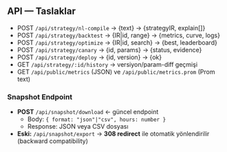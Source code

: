 ## API — Taslaklar
- POST `/api/strategy/nl-compile` → {text} → {strategyIR, explain[]}
- POST `/api/strategy/backtest` → {IR|id, range} → {metrics, curve, logs}
- POST `/api/strategy/optimize` → {IR|id, search} → {best, leaderboard}
- POST `/api/strategy/canary` → {id, params} → {status, evidence}
- POST `/api/strategy/deploy` → {id, version} → {ok}
- GET `/api/strategy/:id/history` → versiyon/param-diff geçmişi
- GET `/api/public/metrics` (JSON) ve `/api/public/metrics.prom` (Prom text)

### Snapshot Endpoint
- **POST** `/api/snapshot/download` ← güncel endpoint
  - Body: `{ format: "json"|"csv", hours: number }`
  - Response: JSON veya CSV dosyası
- **Eski:** `/api/snapshot/export` → **308 redirect** ile otomatik yönlendirilir (backward compatibility)
